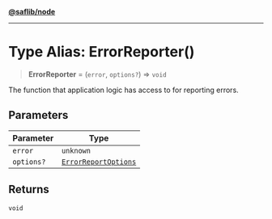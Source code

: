 [**@saflib/node**](../index.md)

***

# Type Alias: ErrorReporter()

> **ErrorReporter** = (`error`, `options?`) => `void`

The function that application logic has access to for reporting errors.

## Parameters

| Parameter | Type |
| ------ | ------ |
| `error` | `unknown` |
| `options?` | [`ErrorReportOptions`](../interfaces/ErrorReportOptions.md) |

## Returns

`void`

